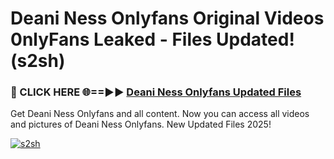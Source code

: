 # Deani Ness Onlyfans Original Videos 0nlyFans Leaked - Files Updated! (s2sh)

<h3>🔴 CLICK HERE 🌐==►► <a href="https://tinyurl.com/ehrbuxhb" rel="nofollow">Deani Ness Onlyfans Updated Files</a></h3>

Get Deani Ness Onlyfans and all content. Now you can access all videos and pictures of Deani Ness Onlyfans. New Updated Files 2025!

[![s2sh](https://i.imgur.com/lVYEuWS.gif)](https://tinyurl.com/ehrbuxhb)
